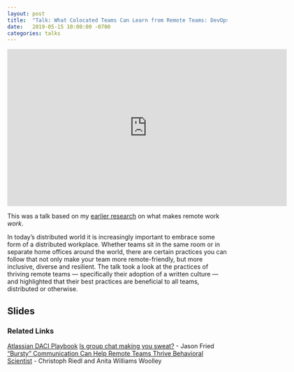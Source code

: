 ```yaml
---
layout: post
title:  "Talk: What Colocated Teams Can Learn from Remote Teams: DevOps Day Zurich 2019"
date:   2019-05-15 10:00:00 -0700
categories: talks
---
```



<iframe src="https://player.vimeo.com/video/344515972" width="640" height="360" frameborder="0" allow="autoplay; fullscreen" allowfullscreen></iframe>

This was a talk based on my [earlier research](https://medium.com/@elnoelle/what-colocated-teams-can-learn-from-remote-teams-f48bb4a708d1) on what makes remote work _work_. 

In today’s distributed world it is increasingly important to embrace some form of a distributed workplace. Whether teams sit in the same room or in separate home offices around the world, there are certain practices you can follow that not only make your team more remote-friendly, but more inclusive, diverse and resilient. The talk took a look at the practices of thriving remote teams — specifically their adoption of a written culture — and highlighted that their best practices are beneficial to all teams, distributed or otherwise.

## Slides

<script async class="speakerdeck-embed" data-id="2c3d32afc2aa405d87cc1550e9d62b77" data-ratio="1.77777777777778" src="//speakerdeck.com/assets/embed.js"></script>


### Related Links
[Atlassian DACI Playbook](https://www.atlassian.com/team-playbook/plays/daci)
[Is group chat making you sweat?](https://m.signalvnoise.com/is-group-chat-making-you-sweat/) - Jason Fried
[“Bursty” Communication Can Help Remote Teams Thrive Behavioral Scientist](https://behavioralscientist.org/bursty-communication-can-help-remote-teams-thrive/) - Christoph Riedl and Anita Williams Woolley
